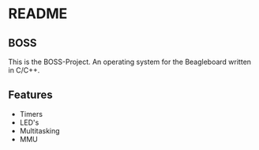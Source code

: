 README
======

BOSS
----

This is the BOSS-Project. An operating system for the Beagleboard written in C/C++.

Features
--------
* Timers
* LED's
* Multitasking
* MMU

